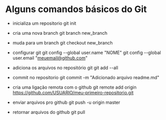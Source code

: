 # Alguns comandos básicos do Git

* inicializa um repositorio
git init

* cria uma nova branch
git branch new_branch

* muda para um branch
git checkout new_branch

* configurar git
git config --global user.name "NOME"
git config --global user.email "meuemail@github.com"

* adiciona os arquivos no repositório git
git add --all

* commit no repositorio
git commit -m "Adicionado arquivo readme.md"

* cria uma ligação remota com o github
git remote add origin https://github.com/USUARIO/meu-primeiro-repositorio.git

* enviar arquivos pro github
git push -u origin master

* retornar arquivos do github
git pull